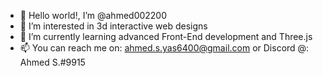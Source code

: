 - 👋 Hello world!, I’m @ahmed002200
- 👀 I’m interested in 3d interactive web designs
- 🌱 I’m currently learning advanced Front-End development and Three.js
- 📫 You can reach me on: ahmed.s.yas6400@gmail.com or Discord @: Ahmed S.#9915

<!---
ahmed002200/ahmed002200 is a ✨ special ✨ repository because its `README.md` (this file) appears on your GitHub profile.
You can click the Preview link to take a look at your changes.
--->
